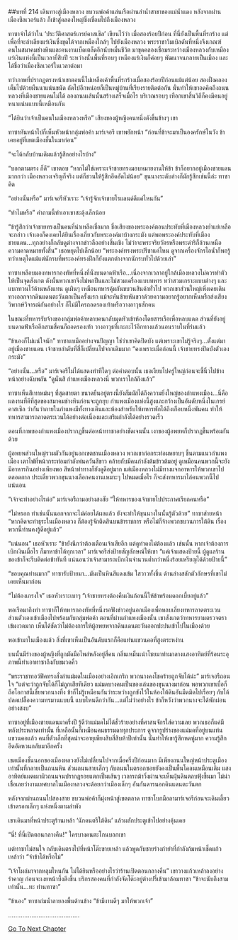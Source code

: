##บทที่ 214 เดินทางสู่เมืองหลวง
ขบวนพ่อค้าแล่นเรือผ่านลำน้ำสาขาของแม่น้ำแดง หลังจากผ่านเมืองซิลเวอร์แล้ว ก็เข้าสู่คลองใหญ่ซึ่งเชื่อมไปถึงเมืองหลวง


ทาซาจำได้ว่าใน ‘ประวัติศาสตร์เกรย์คาสเซิล’ เขียนไว้ว่า เมื่อสองร้อยปีก่อน ที่นี่ยังเป็นพื้นที่รกร้าง แต่เพื่อที่จะลำเลียงแร่เงินซึ่งขุดได้จากเหมืองใกล้ๆ ไปยังเมืองหลวง พระราชาวิมเบิลดันที่หนึ่งจึงเกณฑ์คนในสมาคมช่างหินและคนงานเบ็ดเตล็ดอีกนับหมื่นชีวิต มาขุดคลองเชื่อมระหว่างเมืองหลวงกับเหมืองแร่เงินแห่งนี้เป็นเวลายี่สิบปี ระหว่างนั้นพื้นที่รอบๆ เหมืองแร่เงินก็ค่อยๆ พัฒนาจนกลายเป็นเมือง และได้ชื่อว่าเมืองซิลเวอร์ในเวลาต่อมา


ทว่าภาพที่ปรากฏตรงหน้าเขาตอนนี้ไม่เหลือเค้าพื้นที่รกร้างเมื่อสองร้อยปีก่อนแม้แต่น้อย สองฝั่งคลองเต็มไปด้วยผืนนาแน่นขนัด ถัดไปอีกหน่อยก็เป็นหมู่บ้านที่เรียงรายติดต่อกัน นั่นทำให้เขาอดคิดถึงถนนหลวงที่เมืองชายแดนไม่ได้ ลองถนนเส้นนั้นสร้างเสร็จเมื่อไร บริเวณรอบๆ เทือกเขาสิ้นวิถีก็คงมีคนอยู่หนาแน่นแบบนี้เหมือนกัน


“ได้ยินว่าเจ้าเป็นคนในเมืองหลวงหรือ” เสียงของผู้หญิงคนหนึ่งดังขึ้นข้างๆ เขา


ทาซาหันหน้าไปก็เห็นหัวหน้ากลุ่มพ่อค้า มาร์เจอรี เขาพยักหน้า “ก่อนที่ข้าจะมาเป็นองครักษ์ในวัง ข้าเคยอยู่ที่เขตเมืองชั้นในมาก่อน”


“จะได้กลับบ้านเดิมแล้วรู้สึกอย่างไรบ้าง”


“บอกตามตรง ก็ดี” เขาตอบ “หากไม่ใช่เพราะเจ้าชายทรงมอบหมายงานให้ข้า ข้าก็อยากอยู่เมืองชายแดนมากกว่า เมืองหลวงเจริญก็จริง แต่ก็ชวนให้รู้สึกอึดอัดไม่น้อย” ขุนนางระดับล่างก็มักรู้สึกเช่นนี้ล่ะ ทาซาคิด


“อย่างนั้นหรือ” มาร์เจอรีหัวเราะ “เจ้ารู้จักเจ้าชายโรแลนด์ดีแค่ไหนกัน”


“ทำไมหรือ” คำถามนี้ทำเอาเขาสะดุ้งเล็กน้อย


“ข้ารู้สึกว่าเจ้าชายทรงเป็นคนที่น่าเหลือเชื่อมาก ชื่อเสียงของพระองค์ตอนประทับที่เมืองหลวงย่ำแย่เหลือจะกล่าว เจ้าเองก็คงเคยได้ยินเรื่องเกี่ยวกับพระองค์มาบ้างกระมัง แต่พอพระองค์ประทับที่เมืองชายแดน...ทุกอย่างก็กลับดูต่างจากข่าวลืออย่างสิ้นเชิง ไม่ว่าจะพระจริยวัตรหรือพระดำริก็ล้วนเหนือความคาดหมายทั้งสิ้น” เธอหยุดไปเล็กน้อย “พระองค์ทรงพระปรีชาแค่ไหน ดูจากเครื่องจักรไอน้ำก็พอรู้ ทว่าเหตุใดแม้แต่นักรบที่พระองค์ทรงฝึกก็ยังแตกต่างจากนักรบทั่วไปด้วยเล่า”


ทาซาเหลือบมองทหารกองทัพที่หนึ่งที่นั่งบนดาดฟ้าเรือ...เนื่องจากเวลาอยู่ใกล้เมืองหลวงไม่ควรทำตัวให้เป็นจุดสังเกต ดังนั้นพวกเขาจึงไม่พกปืนและไม่สวมเครื่องแบบทหาร ทว่าสวมเกราะแบบต่างๆ และแบกทวนไว้ด้านหลังแทน ดูเผินๆ เหมือนทหารคุ้มกันขบวนสินค้าทั่วไป พวกเขาส่วนใหญ่เพิ่งเคยเดินทางออกจากดินแดนตะวันตกเป็นครั้งแรก แม้จะหันซ้ายหันขวาด้วยความอยากรู้อยากเห็นหรือส่งเสียงวิพากษ์วิจารณ์กันอย่างไร ก็ไม่มีใครถอดรองเท้าหรือวางอาวุธสักคน


ในขณะที่ทหารรับจ้างของกลุ่มพ่อค้าหลายคนกลับมุดหัวเข้าห้องโดยสารเรือเพื่อหลบแดด ส่วนที่ยังอยู่บนดาดฟ้าเรืออีกสามสี่คนก็ถอดรองเท้า วางอาวุธที่เกะกะไว้อีกทางแล้วนอนราบในที่ร่มแล้ว


“ข้าเองก็ไม่แน่ใจนัก” ทาซาแบมืออย่างจนปัญญา ใช่ว่าเขาคิดปิดบัง แต่เพราะเขาไม่รู้จริงๆ...ตั้งแต่มาอยู่เมืองชายแดน เจ้าชายลำดับที่สี่ก็เปลี่ยนไปจากเดิมมาก “คงเพราะเมื่อก่อนนี้ เจ้าชายทรงปิดบังตัวเองกระมัง”


“อย่างนั้น...หรือ” มาร์เจอรีไม่ได้แสดงท่าทีใดๆ ต่อคำตอบนั้น เธอเงียบไปครู่ใหญ่ก่อนจะชี้นิ้วไปข้างหน้าอย่างฉับพลัน “ดูนั่นสิ กำแพงเมืองหลวงนี่ พวกเราใกล้ถึงแล้ว”


ทาซาเห็นสีเทาหม่นๆ ที่สุดสายตา ขนาดยืนอยู่ตรงนี้ยังสัมผัสได้ถึงความยิ่งใหญ่ของกำแพงเมือง...นี่คือผลงานที่ดีที่สุดของสมาคมช่างหินก่อนจะถูกยุบ กำแพงเมืองแห่งนี้สูงและกว้างเป็นอันดับหนึ่งในเกรย์​คาสเซิล ว่ากันว่าภายในกำแพงมีทั้งทางเดินและห้องสำหรับให้ทหารพักได้ถึงเกือบหนึ่งพันคน ทำให้ทหารสามารถลาดตระเวนได้อย่างต่อเนื่องและเสริมกำลังได้อย่างรวดเร็ว


ตอนที่ภาพของกำแพงเมืองปรากฏขึ้นต่อหน้าทาซาอย่างชัดเจนนั้น เงาของผู้อพยพก็ปรากฏขึ้นพร้อมกันด้วย


ผู้อพยพส่วนใหญ่รวมตัวกันอยู่นอกเขตชานเมืองหลวง พวกเขาก่อกระท่อมหยาบๆ ขึ้นตามแนวกำแพงเมือง เตาไฟที่หน้ากระท่อมกำลังพ่นควันสีขาว คล้ายกับมีคนกำลังต้มข้าวต้มอยู่ ดูเหมือนคนพวกนี้จะยังมีอาหารกินอย่างเพียงพอ สีหน้าท่าทางก็ยังดูดีอยู่มาก แต่เมืองหลวงไม่มีทางแจกอาหารให้พวกเขาไปตลอดกาล ประเดี๋ยวพวกขุนนางเลือกคนงานเหมาะๆ ไปหมดเมื่อไร ก็จะส่งทหารมาไล่คนพวกนี้ไปแน่นอน


“เจ้าจะทำอย่างไรต่อ” มาร์เจอรีถามอย่างสงสัย “ให้ทหารของเจ้าชายไปประกาศเรียกคนหรือ”


“ไม่หรอก ทำเช่นนั้นนอกจากจะไม่ค่อยได้ผลแล้ว ยังจะทำให้ขุนนางในนั้นรู้ตัวด้วย” ทาซาส่ายหน้า “หากคิดจะทำธุระในเมืองหลวง ก็ต้องรู้จักติดสินบนข้าราชการ หรือไม่ก็จ้างพวกขบวนการใต้ดิน เรื่องพวกนี้ท่านคงรู้ดีอยู่แล้ว”


“แน่นอน” เธอหัวเราะ “ข้ายังนึกว่าต้องเตือนเจ้าเสียอีก แต่ดูท่าคงไม่ต้องแล้ว เช่นนั้น หากเจ้าต้องการเบิกเงินเมื่อไร ก็มาหาข้าได้ทุกเวลา” มาร์เจอรีส่งป้ายสัญลักษณ์ให้เขา “แค่เจ้าแสดงป้ายนี้ ผู้ดูแลร้านของข้าก็จะรีบติดต่อข้าทันที แน่นอนว่าเจ้าสามารถเบิกเงินจำนวนต่ำกว่าหนึ่งร้อยเหรียญได้ด้วยป้ายนี้”


“ขอบคุณท่านมาก” ทาซารับป้ายมา...มันเป็นหินสีแดงเข้ม ใสวาวทั้งชิ้น ด้านล่างสลักตัวอักษรที่เขาไม่เคยเห็นมาก่อน


“ไม่ต้องเกรงใจ” เธอหัวเราะเบาๆ “เจ้าชายทรงต้องคืนเงินก้อนนี้ให้ข้าพร้อมดอกเบี้ยอยู่แล้ว”


พอเรือมาถึงท่า ทาซาก็ให้ทหารกองทัพที่หนึ่งรอฟังข่าวอยู่นอกเมืองเพื่อหลบเลี่ยงทหารลาดตระเวน ส่วนตัวเองเข้าเมืองไปพร้อมกับกลุ่มพ่อค้า ตอนที่ผ่านกำแพงเมืองนั้น เขาสังเกตว่าทหารยามตรวจตราเข้มงวดมาก เห็นได้ชัดว่าไม่ต้องการให้ผู้อพยพจากดินแดนตะวันออกปะปนเข้าไปในเมืองด้วย


พอเข้ามาในเมืองแล้ว สิ่งที่เขาเห็นเป็นอันดับแรกก็คือแท่นแขวนคอที่สูงตระหง่าน


บนนั้นมีร่างของผู้หญิงที่ถูกมัดมือไพล่หลังอยู่สี่คน กลิ่นเหม็นเน่าโชยมาท่ามกลางแสงอาทิตย์ที่ร้อนระอุ ภาพนี้ทำเอาทาซาถึงกับขมวดคิ้ว


“พระราชาทอว์ฟิคทรงสั่งล่าแม่มดในเมืองอย่างเอิกเกริก พวกนางคงโชคร้ายถูกจับได้น่ะ” มาร์เจอรีถอนใจ “แต่จะว่าถูกจับได้ก็ไม่ถูกเสียทีเดียว แม่มดบางคนเป็นของเล่นของขุนนางมาก่อน พอพวกเขาเบื่อก็ถือโอกาสนี้เขี่ยพวกนางทิ้ง ข้าก็ไม่รู้เหมือนกันว่าระหว่างถูกขังไว้ในห้องใต้ดินอันมืดมิดไปเรื่อยๆ กับได้ปลดเปลื้องความทรมานแบบนี้ แบบไหนดีกว่ากัน...แต่ไม่ว่าอย่างไร ข้าก็หวังว่าพวกนางจะได้พักผ่อนอย่างสงบ”


ทาซาอยู่ที่เมืองชายแดนมาครึ่งปี รู้ดีว่าแม่มดไม่ได้ชั่วร้ายอย่างที่ศาสนจักรใส่ความเลย พวกเธอก็แค่มีพลังประหลาดเท่านั้น ที่เหลือนั้นก็เหมือนคนธรรมดาทุกประการ ดูจากรูปร่างของแม่มดที่อยู่บนแท่นแขวนคอแล้ว คนที่ตัวเล็กที่สุดน่าจะอายุเพียงสิบสี่สิบห้าปีเท่านั้น นั่นทำให้เขารู้สึกหดหู่มาก ความรู้สึกอึดอัดหวนกลับมาอีกครั้ง


เขตเมืองชั้นนอกของเมืองหลวงยังไม่เปลี่ยนไปจากเมื่อครึ่งปีก่อนมาก มีเพียงถนนใหญ่หน้าประตูเมืองเท่านั้นที่กลายเป็นถนนหิน ส่วนถนนสายเล็กๆ กับถนนในตรอกซอยยังคงเป็นพื้นโคลนเหมือนเดิม แสงอาทิตย์แผดเผาผิวถนนจนปรากฏรอยแตกเป็นเส้นๆ เวลารถม้าวิ่งผ่านจะเห็นฝุ่นดินตลบฟุ้งขึ้นมา ไม่น่าเชื่อเลยว่างานเทศบาลในเมืองหลวงจะด้อยกว่าเมืองเล็กๆ อันกันดารนอกดินแดนตะวันตก


หลังจากผ่านถนนไปสองสาย ขบวนพ่อค้าก็มุ่งหน้าสู่เขตตลาด ทาซาโบกมือลามาร์เจอรีก่อนจะเดินเลี้ยวเข้าตรอกเล็กๆ แห่งหนึ่งตามลำพัง


เขาเดินมาที่หน้าประตูร้านเหล้า ‘นักดนตรีใต้ดิน’ แล้วผลักประตูเข้าไปอย่างคุ้นเคย


“นี่! ที่นี่เปิดตอนกลางคืน!” ใครบางคนตะโกนบอกเขา


แต่ทาซาไม่สนใจ กลับเดินตรงไปที่หน้าโต๊ะขายเหล้า แล้วพูดกับชายร่างกำยำที่กำลังก้มหน้าเช็ดแก้วเหล้าว่า “จำข้าได้หรือไม่”


“เจ้าโผล่มาจากหลุมไหนกัน ไม่ได้ยินหรืออย่างไรว่าร้านเปิดตอนกลางคืน” เขาวางแก้วเหล้าลงอย่างรำคาญ ก่อนจะเงยหน้าบึ้งตึงขึ้น บริกรสองคนที่กำลังจัดโต๊ะอยู่ต่างปรี่เข้ามาล้อมทาซา “ข้าจะนับถึงสามเท่านั้น...ทะ ท่านทาซา”


“ข้าเอง” ทาซาถ่มน้ำลายลงพื้นด้านข้าง “ข้ามีงานดีๆ มาให้พวกเจ้า”


........................................




[Go To Next Chapter]( ./127.md)